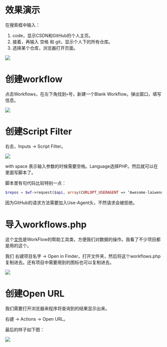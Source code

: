# 效果演示

在搜索框中输入：

1. code，显示CSDN和GitHub的个人主页。
2. 接着，再输入 空格 和 git，显示个人下的所有仓库。
3. 选择某个仓库，浏览器打开页面。

![](http://oqgq7175e.bkt.clouddn.com/2017-05-25%2001.25.42.gif)

# 创建workflow

点击Workflows，在左下角找到``` + ```号，新建一个Blank Workflow。弹出窗口，填写信息。

![](http://oqgq7175e.bkt.clouddn.com/Snip20170524_11.png)



# 创建Script Filter

右击，Inputs -> Script Filter。

![](http://oqgq7175e.bkt.clouddn.com/Snip20170524_12.png)

with space 表示输入参数的时候需要空格。Language选择PHP。然后就可以在里面写脚本了。

脚本里有句代码比较特别一点：

``` php
$repos = $wf->request($api, array(CURLOPT_USERAGENT => ‘Awesome-laiwenqiang-App’));
```

因为GitHub的请求方法需要加入Use-Agent头，不然请求会被拒绝。

# 导入workflows.php

这个[文件](https://github.com/jdfwarrior/Workflows)是WorkFlow的帮助工具类，方便我们对数据的操作。我看了不少项目都是用的这个。

我们 右键项目名字 -> Open in Finder，打开文件夹，然后将这个workflows.php复制进去。还有项目中需要用到的图标也可以复制进去。

![](http://oqgq7175e.bkt.clouddn.com/Snip20170525_16.png)

# 创建Open URL

我们需要打开浏览器来程序将查询到的结果显示出来。

右键 -> Actions -> Open URL。

最后的样子如下图：

![](http://oqgq7175e.bkt.clouddn.com/Snip20170525_18.png)





